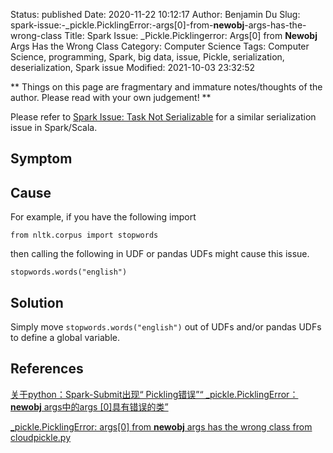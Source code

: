 Status: published
Date: 2020-11-22 10:12:17
Author: Benjamin Du
Slug: spark-issue:-_pickle.PicklingError:-args[0]-from-__newobj__-args-has-the-wrong-class
Title: Spark Issue: _Pickle.Picklingerror: Args[0] from __Newobj__ Args Has the Wrong Class
Category: Computer Science
Tags: Computer Science, programming, Spark, big data, issue, Pickle, serialization, deserialization, Spark issue
Modified: 2021-10-03 23:32:52

**
Things on this page are fragmentary and immature notes/thoughts of the author.
Please read with your own judgement!
**

Please refer to
[Spark Issue: Task Not Serializable](http://www.legendu.net/misc/blog/spark-issue-task-not-serializable)
for a similar serialization issue in Spark/Scala.

## Symptom

## Cause

For example,
if you have the following import 

    from nltk.corpus import stopwords

then calling the following in UDF or pandas UDFs might cause this issue. 

    stopwords.words("english")

## Solution 

Simply move `stopwords.words("english")` out of UDFs and/or pandas UDFs to define a global variable. 



## References 

[关于python：Spark-Submit出现“ Pickling错误”“ _pickle.PicklingError：__newobj__ args中的args [0]具有错误的类”](https://www.codenong.com/46878186/)

[_pickle.PicklingError: args[0] from __newobj__ args has the wrong class from cloudpickle.py](https://issues.apache.org/jira/browse/SPARK-22711)
